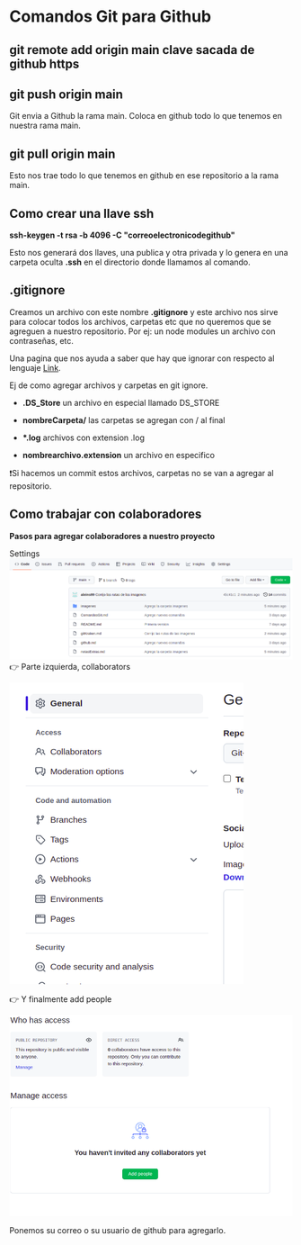 # Comandos Git para Github

## git remote add origin main **clave sacada de github https**

## git push origin main

Git envia a Github la rama main. Coloca en github todo lo que tenemos en nuestra rama main.

## git pull origin main

Esto nos trae todo lo que tenemos en github en ese repositorio a la rama main.

## Como crear una llave ssh

**ssh-keygen -t rsa -b 4096 -C "correoelectronicodegithub"**

Esto nos generará dos llaves, una publica y otra privada y lo genera en una carpeta oculta **.ssh** en el directorio donde llamamos al comando.

## .gitignore

Creamos un archivo con este nombre **.gitignore** y este archivo nos sirve para colocar todos los archivos, carpetas etc que no queremos que se agreguen a nuestro repositorio. Por ej: un node modules un archivo con contraseñas, etc.

Una pagina que nos ayuda a saber que hay que ignorar con respecto al lenguaje [Link](https://toptal.com/developers/gitignore).

Ej de como agregar archivos y carpetas en git ignore.

- **.DS_Store** un archivo en especial llamado DS_STORE

- **nombreCarpeta/** las carpetas se agregan con / al final

- **\*.log** archivos con extension .log

- **nombrearchivo.extension** un archivo en especifico

❗Si hacemos un commit estos archivos, carpetas no se van a agregar al repositorio.

## Como trabajar con colaboradores

**Pasos para agregar colaboradores a nuestro proyecto**

Settings ![settings](imagenes/settings.png) 👉 Parte izquierda, collaborators

![collaborators](imagenes/collaborators.png)

👉 Y finalmente add people

![add people](imagenes/addPeople.png)

Ponemos su correo o su usuario de github para agregarlo.
